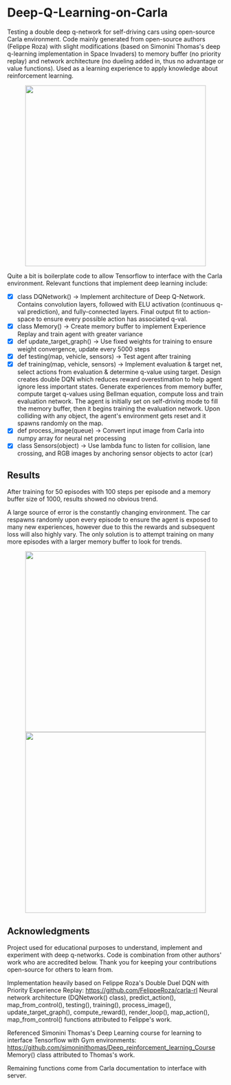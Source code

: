 # Deep-Q-Learning-on-Carla
Testing a double deep q-network for self-driving cars using open-source Carla environment. Code mainly generated from open-source authors (Felippe Roza) with slight modifications (based on Simonini Thomas's deep q-learning implementation in Space Invaders) to memory buffer (no priority replay) and network architecture (no dueling added in, thus no advantage or value functions). Used as a learning experience to apply knowledge about reinforcement learning. 

<p align="center">
  <img src="https://github.com/Ashwins9001/Deep-Q-Learning-on-Carla/blob/master/Pictures/Render.JPG" width="420"/> 

</p>

Quite a bit is boilerplate code to allow Tensorflow to interface with the Carla environment. Relevant functions that implement deep learning include:

- [x] class DQNetwork() -> Implement architecture of Deep Q-Network. Contains convolution layers, followed with ELU activation (continuous q-val prediction), and fully-connected layers. Final output fit to action-space to ensure every possible action has associated q-val. 
- [x] class Memory() -> Create memory buffer to implement Experience Replay and train agent with greater variance
- [x] def update_target_graph() -> Use fixed weights for training to ensure weight convergence, update every 5000 steps 
- [x] def testing(map, vehicle, sensors) -> Test agent after training 
- [x] def training(map, vehicle, sensors) -> Implement evaluation & target net, select actions from evaluation & determine q-value using target. Design creates double DQN which reduces reward overestimation to help agent ignore less important states. Generate experiences from memory buffer, compute target q-values using Bellman equation, compute loss and train evaluation network. The agent is initially set on self-driving mode to fill the memory buffer, then it begins training the evaluation network. Upon colliding with any object, the agent's environment gets reset and it spawns randomly on the map. 
- [x] def process_image(queue) -> Convert input image from Carla into numpy array for neural net processing   
- [x] class Sensors(object) -> Use lambda func to listen for collision, lane crossing, and RGB images by anchoring sensor objects to actor (car)

## Results
After training for 50 episodes with 100 steps per episode and a memory buffer size of 1000, results showed no obvious trend. 

A large source of error is the constantly changing environment. The car respawns randomly upon every episode to ensure the agent is exposed to many new experiences, however due to this the rewards and subsequent loss will also highly vary. The only solution is to attempt training on many more episodes with a larger memory buffer to look for trends. 

<p align="center">
  <img src="https://github.com/Ashwins9001/Deep-Q-Learning-on-Carla/blob/master/Pictures/Training_Loss.png" width="420"/> 
  <img src="https://github.com/Ashwins9001/Deep-Q-Learning-on-Carla/blob/master/Pictures/Training_Reward.png" width="420"/>
</p>

## Acknowledgments
Project used for educational purposes to understand, implement and experiment with deep q-networks. Code is combination from other authors' work who are accredited below.
Thank you for keeping your contributions open-source for others to learn from.

Implementation heavily based on Felippe Roza's Double Duel DQN with Priority Experience Replay: https://github.com/FelippeRoza/carla-rl
Neural network architecture (DQNetwork() class), predict_action(), map_from_control(), testing(), training(), process_image(), update_target_graph(), compute_reward(), render_loop(), map_action(), map_from_control() functions attributed to Felippe's work.

Referenced Simonini Thomas's Deep Learning course for learning to interface Tensorflow with Gym environments: https://github.com/simoninithomas/Deep_reinforcement_learning_Course
Memory() class attributed to Thomas's work.

Remaining functions come from Carla documentation to interface with server.
